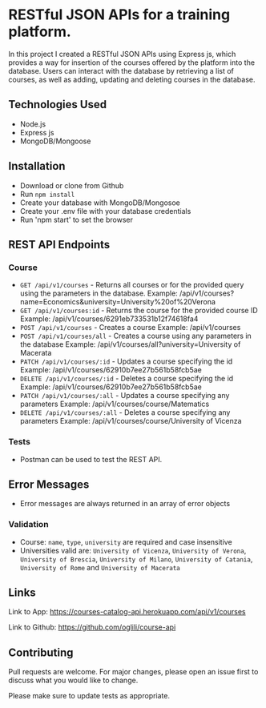 # RESTful JSON APIs for a training platform.

In this project I created a RESTful JSON APIs using Express js, which provides a way for insertion of the courses offered by the platform into the database. Users can interact with the database by retrieving a list of courses, as well as adding, updating and deleting courses in the database.

## Technologies Used

- Node.js
- Express js
- MongoDB/Mongoose

## Installation

- Download or clone from Github
- Run `npm install`
- Create your database with MongoDB/Mongosoe
- Create your .env file with your database credentials
- Run 'npm start' to set the browser 


## REST API Endpoints

### Course

- `GET /api/v1/courses` - Returns all courses or for the provided query using the parameters in the database. 
   Example: /api/v1/courses?name=Economics&university=University%20of%20Verona
- `GET /api/v1/courses:id` - Returns the course for the provided course ID
   Example: /api/v1/courses/6291eb733531b12f74618fa4
- `POST /api/v1/courses` - Creates a course
   Example: /api/v1/courses
- `POST /api/v1/courses/all` - Creates a course using any parameters in the database
   Example: /api/v1/courses/all?university=University of Macerata
- `PATCH /api/v1/courses/:id` - Updates a course specifying the id
   Example: /api/v1/courses/62910b7ee27b561b58fcb5ae
- `DELETE /api/v1/courses/:id` - Deletes a course specifying the id
   Example: /api/v1/courses/62910b7ee27b561b58fcb5ae
- `PATCH /api/v1/courses/:all` - Updates a course specifying any parameters
   Example: /api/v1/courses/course/Matematics
- `DELETE /api/v1/courses/:all` - Deletes a course specifying any parameters
   Example: /api/v1/courses/course/University of Vicenza

### Tests

- Postman can be used to test the REST API.

## Error Messages

- Error messages are always returned in an array of error objects

### Validation

- Course: `name`, `type`, `university` are required and case insensitive
- Universities valid are: `University of Vicenza`, `University of Verona`, `University of Brescia`, `University of Milano`, `University of Catania`, `University of Rome` and `University of Macerata` 

## Links
Link to App:
https://courses-catalog-api.herokuapp.com/api/v1/courses

Link to Github:
https://github.com/oglili/course-api

## Contributing
Pull requests are welcome. For major changes, please open an issue first to discuss what you would like to change.

Please make sure to update tests as appropriate.
